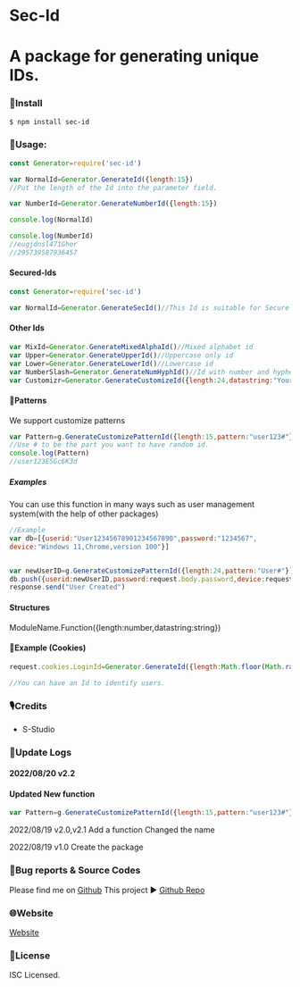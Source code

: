# Sec-Id 

# A package for generating unique IDs.

### 🔽Install
```bash
$ npm install sec-id
```

### 🔨Usage:

```javascript
const Generator=require('sec-id')

var NormalId=Generator.GenerateId({length:15})
//Put the length of the Id into the parameter field.

var NumberId=Generator.GenerateNumberId({length:15})

console.log(NormalId)

console.log(NumberId)
//eugjdnsl471Gher
//295739587936457
```
#### Secured-Ids
```javascript
const Generator=require('sec-id')

var NormalId=Generator.GenerateSecId()//This Id is suitable for Secure Purposes
```
#### Other Ids
```javascript
var MixId=Generator.GenerateMixedAlphaId()//Mixed alphabet id
var Upper=Generator.GenerateUpperId()//Uppercase only id
var Lower=Generator.GenerateLowerId()//Lowercase id
var NumberSlash=Generator.GenerateNumHyphId()//Id with number and hyphen -
var Customizr=Generator.GenerateCustomizeId({length:24,datastring:"YourDataString"})//Get ID with custumized characters
```

#### 🌄Patterns
We support customize patterns
```javascript
var Pattern=g.GenerateCustomizePatternId({length:15,pattern:"user123#"})
//Use # to be the part you want to have random id.
console.log(Pattern)
//user123E5Gc6K3d
```
##### Examples
You can use this function in many ways such as user management system(with the help of other packages)
```javascript
//Example
var db=[{userid:"User12345678901234567890",password:"1234567",
device:"Windows 11,Chrome,version 100"}]


var newUserID=g.GenerateCustomizePatternId({length:24,pattern:"User#"})
db.push({userid:newUserID,password:request.body.password,device:request.body.device})
response.send("User Created")
```
#### Structures
ModuleName.Function({length:number,datastring:string})
#### 🍪Example (Cookies)
```javascript
request.cookies.LoginId=Generator.GenerateId({length:Math.floor(Math.random()*88)+12})

//You can have an Id to identify users.
```
### 🎙Credits

- S-Studio

### 🎉Update Logs
#### 2022/08/20 v2.2
#### Updated New function
```javascript
var Pattern=g.GenerateCustomizePatternId({length:15,pattern:"user123#"})
```

2022/08/19 v2.0,v2.1
Add a function
Changed the name

2022/08/19 v1.0
Create the package

### 🧪Bug reports & Source Codes
Please find me on [Github](https://github.com/ScratchCoder135)
This project ▶ [Github Repo](https://github.com/ScratchCoder135/IdGen-NPM)

### 🌐Website

[Website](https://sec-id.netlify.app/index.html)

### 📕License
ISC Licensed.

